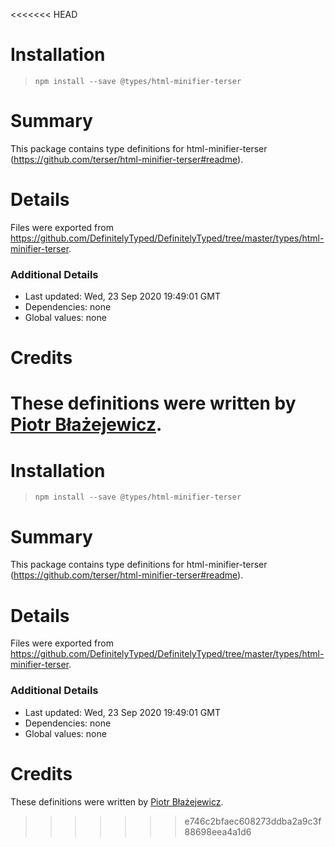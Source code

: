 <<<<<<< HEAD
# Installation
> `npm install --save @types/html-minifier-terser`

# Summary
This package contains type definitions for html-minifier-terser (https://github.com/terser/html-minifier-terser#readme).

# Details
Files were exported from https://github.com/DefinitelyTyped/DefinitelyTyped/tree/master/types/html-minifier-terser.

### Additional Details
 * Last updated: Wed, 23 Sep 2020 19:49:01 GMT
 * Dependencies: none
 * Global values: none

# Credits
These definitions were written by [Piotr Błażejewicz](https://github.com/peterblazejewicz).
=======
# Installation
> `npm install --save @types/html-minifier-terser`

# Summary
This package contains type definitions for html-minifier-terser (https://github.com/terser/html-minifier-terser#readme).

# Details
Files were exported from https://github.com/DefinitelyTyped/DefinitelyTyped/tree/master/types/html-minifier-terser.

### Additional Details
 * Last updated: Wed, 23 Sep 2020 19:49:01 GMT
 * Dependencies: none
 * Global values: none

# Credits
These definitions were written by [Piotr Błażejewicz](https://github.com/peterblazejewicz).
>>>>>>> e746c2bfaec608273ddba2a9c3f88698eea4a1d6
